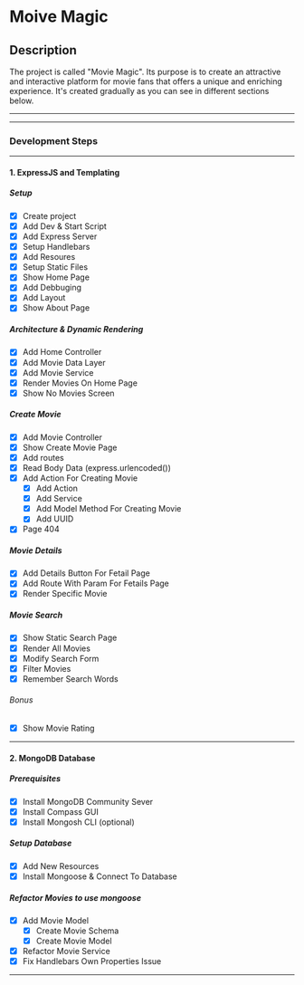 # Moive Magic

## Description

The project is called "Movie Magic". Its purpose is to create an attractive and interactive platform for movie fans that offers a unique and enriching experience. It's created gradually as you can see in different sections below.

---

---

### Development Steps

---

#### 1. ExpressJS and Templating

##### Setup

- [x] Create project
- [x] Add Dev & Start Script
- [x] Add Express Server
- [x] Setup Handlebars
- [x] Add Resoures
- [x] Setup Static Files
- [x] Show Home Page
- [x] Add Debbuging
- [x] Add Layout
- [x] Show About Page

##### Architecture & Dynamic Rendering

- [x] Add Home Controller
- [x] Add Movie Data Layer
- [x] Add Movie Service
- [x] Render Movies On Home Page
- [x] Show No Movies Screen

##### Create Movie

- [x] Add Movie Controller
- [x] Show Create Movie Page
- [x] Add routes
- [x] Read Body Data (express.urlencoded())
- [x] Add Action For Creating Movie
  - [x] Add Action
  - [x] Add Service
  - [x] Add Model Method For Creating Movie
  - [x] Add UUID
- [x] Page 404

##### Movie Details

- [x] Add Details Button For Fetail Page
- [x] Add Route With Param For Fetails Page
- [x] Render Specific Movie

##### Movie Search

- [x] Show Static Search Page
- [x] Render All Movies
- [x] Modify Search Form
- [x] Filter Movies
- [x] Remember Search Words

###### Bonus

- [x] Show Movie Rating

---

#### 2. MongoDB Database

##### Prerequisites

- [x] Install MongoDB Community Sever
- [x] Install Compass GUI
- [x] Install Mongosh CLI (optional)

##### Setup Database

- [x] Add New Resources
- [x] Install Mongoose & Connect To Database

##### Refactor Movies to use mongoose

- [x] Add Movie Model
  - [x] Create Movie Schema
  - [x] Create Movie Model
- [x] Refactor Movie Service
- [x] Fix Handlebars Own Properties Issue

---
